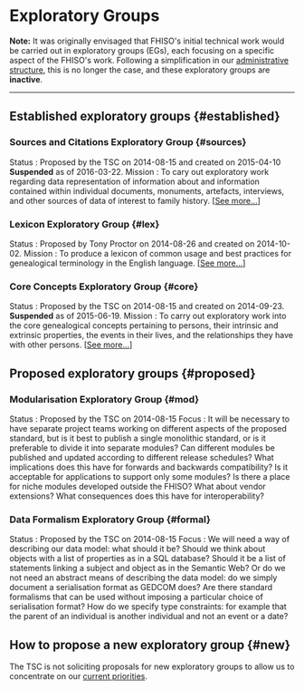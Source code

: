 Exploratory Groups
==================

**Note:** It was originally envisaged that FHISO's initial technical
work would be carried out in exploratory groups (EGs), each focusing on
a specific aspect of the FHISO's work.  Following a simplification in
our [administrative structure](/governance), this is no longer the case,
and these exploratory groups are **inactive**.

* * *

Established exploratory groups {#established}
------------------------------

### Sources and Citations Exploratory Group {#sources}

Status
:   Proposed by the TSC on 2014-08-15 and created on 2015-04-10
    **Suspended** as of 2016-03-22.
Mission
:   To cary out exploratory work regarding data representation of
    information about and information contained within individual
    documents, monuments, artefacts, interviews, and other sources of
    data of interest to family history. [[See more…](sceg)]

### Lexicon Exploratory Group {#lex}

Status
:   Proposed by Tony Proctor on 2014-08-26 and created on 2014-10-02.
Mission
:   To produce a lexicon of common usage and best practices for
    genealogical terminology in the English language. [[See
    more…](lexeg)]

### Core Concepts Exploratory Group {#core}

Status
:   Proposed by the TSC on 2014-08-15 and created on 2014-09-23.
    **Suspended** as of 2015-06-19.
Mission
:   To carry out exploratory work into the core genealogical concepts
    pertaining to persons, their intrinsic and extrinsic properties, the
    events in their lives, and the relationships they have with other
    persons. [[See more…](cceg)]

Proposed exploratory groups {#proposed}
---------------------------

### Modularisation Exploratory Group {#mod}

Status
:   Proposed by the TSC on 2014-08-15
Focus
:   It will be necessary to have separate project teams working on
    different aspects of the proposed standard, but is it best to
    publish a single monolithic standard, or is it preferable to divide
    it into separate modules? Can different modules be published and
    updated according to different release schedules? What implications
    does this have for forwards and backwards compatibility? Is it
    acceptable for applications to support only some modules? Is there a
    place for niche modules developed outside the FHISO? What about
    vendor extensions? What consequences does this have for
    interoperability?

### Data Formalism Exploratory Group {#formal}

Status
:   Proposed by the TSC on 2014-08-15
Focus
:   We will need a way of describing our data model: what should it be?
    Should we think about objects with a list of properties as in a SQL
    database? Should it be a list of statements linking a subject and
    object as in the Semantic Web? Or do we not need an abstract means
    of describing the data model: do we simply document a serialisation
    format as GEDCOM does? Are there standard formalisms that can be
    used without imposing a particular choice of serialisation format?
    How do we specify type constraints: for example that the parent of
    an individual is another individual and not an event or a date?

How to propose a new exploratory group {#new}
--------------------------------------

The TSC is not soliciting proposals for new exploratory groups to allow
us to concentrate on our [current priorities](/priorities).

